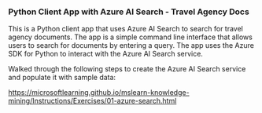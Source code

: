### Python Client App with Azure AI Search - Travel Agency Docs

This is a Python client app that uses Azure AI Search to search for travel agency documents. The app is a simple command line interface that allows users to search for documents by entering a query. The app uses the Azure SDK for Python to interact with the Azure AI Search service.

Walked through the following steps to create the Azure AI Search service and populate it with sample data:

https://microsoftlearning.github.io/mslearn-knowledge-mining/Instructions/Exercises/01-azure-search.html